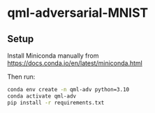 # qml-adversarial-MNIST
## Setup
Install Miniconda manually from https://docs.conda.io/en/latest/miniconda.html

Then run:
```bash
conda env create -n qml-adv python=3.10
conda activate qml-adv
pip install -r requirements.txt
```
